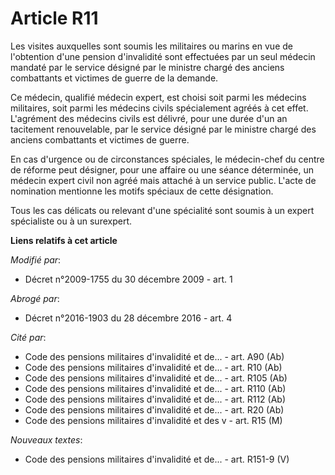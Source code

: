 # Article R11

Les visites auxquelles sont soumis les militaires ou marins en vue de l'obtention d'une pension d'invalidité sont effectuées
par un seul médecin mandaté par le service désigné par le ministre chargé des anciens combattants et victimes de guerre de la
demande.

Ce médecin, qualifié médecin expert, est choisi soit parmi les médecins militaires, soit parmi les médecins civils
spécialement agréés à cet effet. L'agrément des médecins civils est délivré, pour une durée d'un an tacitement renouvelable,
par le service désigné par le ministre chargé des anciens combattants et victimes de guerre.

En cas d'urgence ou de circonstances spéciales, le médecin-chef du centre de réforme peut désigner, pour une affaire ou une
séance déterminée, un médecin expert civil non agréé mais attaché à un service public. L'acte de nomination mentionne les
motifs spéciaux de cette désignation.

Tous les cas délicats ou relevant d'une spécialité sont soumis à un expert spécialiste ou à un surexpert.

**Liens relatifs à cet article**

_Modifié par_:

  - Décret n°2009-1755 du 30 décembre 2009 - art. 1

_Abrogé par_:

  - Décret n°2016-1903 du 28 décembre 2016 - art. 4

_Cité par_:

  - Code des pensions militaires d'invalidité et de... - art. A90 (Ab)
  - Code des pensions militaires d'invalidité et de... - art. R10 (Ab)
  - Code des pensions militaires d'invalidité et de... - art. R105 (Ab)
  - Code des pensions militaires d'invalidité et de... - art. R110 (Ab)
  - Code des pensions militaires d'invalidité et de... - art. R112 (Ab)
  - Code des pensions militaires d'invalidité et de... - art. R20 (Ab)
  - Code des pensions militaires d'invalidité et des v - art. R15 (M)

_Nouveaux textes_:

  - Code des pensions militaires d'invalidité et de... - art. R151-9 (V)
